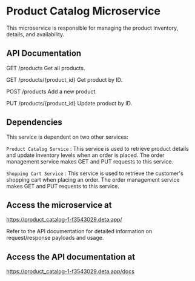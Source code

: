 # Product Catalog Microservice

This microservice is responsible for managing the product inventory, details, and availability.

## API Documentation

GET /products
Get all products.

GET /products/{product_id}
Get product by ID.

POST /products
Add a new product.

PUT /products/{product_id}
Update product by ID.

## Dependencies
This service is dependent on two other services:

`Product Catalog Service` : This service is used to retrieve product details and update inventory levels when an order is placed. The order management service makes GET and PUT requests to this service.

`Shopping Cart Service` : This service is used to retrieve the customer's shopping cart when placing an order. The order management service makes GET and PUT requests to this service.


## Access the microservice at
https://product_catalog-1-f3543029.deta.app/

Refer to the API documentation for detailed information on request/response payloads and usage.

## Access the API documentation at
https://product_catalog-1-f3543029.deta.app/docs


